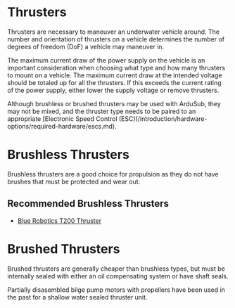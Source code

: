 # Thrusters

Thrusters are necessary to maneuver an underwater vehicle around. The number and orientation of thrusters on a vehicle determines the number of degrees of freedom (DoF) a vehicle may maneuver in.

The maximum current draw of the power supply on the vehicle is an  important consideration when choosing what type and how many thrusters to mount on a vehicle. The maximum current draw at the intended voltage should be totaled up for all the thrusters. If this exceeds the current rating of the power supply, either lower the supply voltage or remove thrusters.

Although brushless or brushed thrusters may be used with ArduSub, they may not be mixed, and the thruster type needs to be paired to an appropriate [Electronic Speed Control (ESC)(/introduction/hardware-options/required-hardware/escs.md).

# Brushless Thrusters

Brushless thrusters are a good choice for propulsion as they do not have brushes that must be protected and wear out. 

## Recommended Brushless Thrusters

* [Blue Robotics T200 Thruster](https://bluerobotics.com/store/thrusters/t100-t200-thrusters/t200-thruster/)

# Brushed Thrusters

Brushed thrusters are generally cheaper than brushless types, but must be internally sealed with either an oil compensating system or have shaft seals.

Partially disasembled bilge pump motors with propellers have been used in the past for a shallow water sealed thruster unit.
